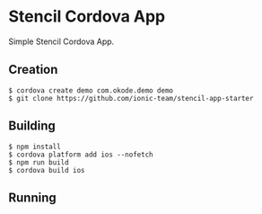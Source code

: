 # Stencil Cordova App

Simple Stencil Cordova App.

## Creation

```
$ cordova create demo com.okode.demo demo
$ git clone https://github.com/ionic-team/stencil-app-starter
```

## Building

```
$ npm install
$ cordova platform add ios --nofetch
$ npm run build
$ cordova build ios
```

## Running

